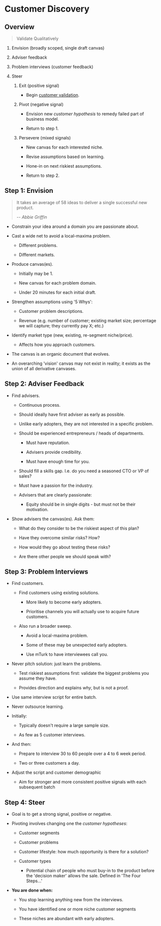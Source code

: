 # Customer Discovery

## Overview

>   Validate Qualitatively

1.  Envision (broadly scoped, single draft canvas)

2.  Adviser feedback

3.  Problem interviews (customer feedback)

4.  Steer

    1.  Exit (positive signal)

        -   Begin [customer validation](customer-validation.md).

    2.  Pivot (negative signal)

        -   Envision new *customer hypothesis* to remedy failed part of business model.

        -   Return to step 1.

    3.  Persevere (mixed signals)

        -   New canvas for each interested niche.

        -   Revise assumptions based on learning.

        -   Hone-in on next riskiest assumptions.

        -   Return to step 2.

## Step 1: Envision

>   It takes an average of 58 ideas to deliver a single successful new product.
>
>   -- <cite>Abbie Griffin</cite>

-   Constrain your idea around a domain you are passionate about.

-   Cast a wide net to avoid a local-maxima problem.

    -   Different problems.

    -   Different markets.

-   Produce canvas(es).

    -   Initially may be 1.

    -   New canvas for each problem domain.

    -   Under 20 minutes for each initial draft.

-   Strengthen assumptions using '5 Whys':

    -   Customer problem descriptions.

    -   Revenue (e.g. number of customer; existing market size; percentage we will capture; they currently pay X; etc.)

-   Identify market type (new, existing, re-segment niche/price).

    -   Affects how you approach customers.

-   The canvas is an organic document that evolves.

-   An overarching 'vision' canvas may not exist in reality; it exists as the union of all derivative canvases.

## Step 2: Adviser Feedback

-   Find advisers.

    -   Continuous process.

    -   Should ideally have first adviser as early as possible.

    -   Unlike early adopters, they are not interested in a specific problem.

    -   Should be experienced entrepreneurs / heads of departments.

        -   Must have reputation.

        -   Advisers provide credibility.

        -   Must have enough time for you.

    -   Should fill a skills gap. I.e. do you need a seasoned CTO or VP of sales?

    -   Must have a passion for the industry.

    -   Advisers that are clearly passionate:

        -   Equity should be in single digits - but must not be their motivation. 

-   Show advisers the canvas(es). Ask them:

    -   What do they consider to be the riskiest aspect of this plan?

    -   Have they overcome similar risks? How? 

    -   How would they go about testing these risks?

    -   Are there other people we should speak with?

## Step 3: Problem Interviews

-   Find customers.

    -   Find customers using existing solutions.

        -   More likely to become early adopters.

        -   Prioritise channels you will actually use to acquire future customers.

    -   Also run a broader sweep.

        -   Avoid a local-maxima problem.

        -   Some of these may be unexpected early adopters.

        -   Use mTurk to have interviewees call you.

-   Never pitch solution: just learn the problems.

    -   Test riskiest assumptions first: validate the biggest problems you assume they have.

    -   Provides direction and explains *why*, but is not a proof.

-   Use same interview script for entire batch.

-   Never outsource learning.

-   Initially:

    -   Typically doesn't require a large sample size. 

    -   As few as 5 customer interviews.

-   And then:

    -   Prepare to interview 30 to 60 people over a 4 to 6 week period.

    -   Two or three customers a day.

-   Adjust the script and customer demographic

    -   Aim for stronger and more consistent positive signals with each subsequent batch

## Step 4: Steer

-   Goal is to get a strong signal, positive or negative.

-   Pivoting involves changing one the *customer hypotheses*:

    -   Customer segments

    -   Customer problems

    -   Customer lifestyle: how much opportunity is there for a solution?

    -   Customer types

        -   Potential chain of people who must buy-in to the product before the 'decision maker' allows the sale. Defined in 'The Four Steps...'

-   **You are done when:**

    -   You stop learning anything new from the interviews.

    -   You have identified one or more niche customer segments

    -   These niches are abundant with early adopters.

